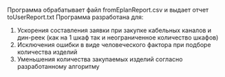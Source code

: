 Программа обрабатывает файл fromEplanReport.csv и выдает отчет toUserReport.txt
Программа разработана для: 
1. Ускорения составления заявки при закупке кабельных каналов и дин-реек (как на 1 шкаф так и неограниченное количество шкафов)
2. Исключения ошибки в виде человеческого фактора при подборе количества изделий
3. Уменьшения количества закупаемых изделий согласно разработанному алгоритму

